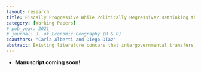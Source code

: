 ```yaml
---
layout: research
title: Fiscally Progressive While Politically Regressive? Rethinking the Politics of Fiscal Rentierism 
category: [Working Papers]
# pub_year: 2021
# journal: J. of Economic Geography (R & R)
coauthors: "Carla Alberti and Diego Díaz"
abstract: Existing literature concurs that intergovernmental transfers breed rentierism when local governments receive more money in fiscal transfers than what they contribute in taxes to fund those grants. Nonetheless, there is a mismatch between the concept of fiscal rentierism and existing measures, which take the whole transfers local governments receive, lumping together tax and nontax income. We study the Fondo Común Municipal (FCM), an equalization grant in Chile, and provide a novel measure of fiscal rents that identifies what corresponds to a subsidy and, therefore, to nontax income. We revisit the rentier hypotheses, comparing the effects of FCM transfer and FCM subsidy on different outcomes. Our findings confirm that fiscal rents increase incumbency advantage. Additionally, we find that the association between rents and competitiveness disappears when using FCM subsidy. Lastly, both measures increase public spending. However, for all of our outcomes, FCM transfer significantly overestimates the effects of fiscal rents.  
---
```


- **Manuscript coming soon!**
<!-- - **Media Coverage** : [VoX](https://jekyllrb.com/docs/datafiles/) -->